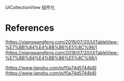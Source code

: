 
UICollectionView 组件化


# References

[https://xiangwangfeng.com/2019/07/20/UITableView-%E7%BB%84%E4%BB%B6%E5%8C%96/](https://xiangwangfeng.com/2019/07/20/UITableView-%E7%BB%84%E4%BB%B6%E5%8C%96/)

[https://www.jianshu.com/p/f0a74d5744b8](https://www.jianshu.com/p/f0a74d5744b8)
